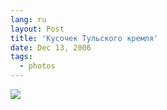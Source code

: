 ```yaml
---
lang: ru
layout: Post
title: 'Кусочек Тульского кремля'
date: Dec 13, 2006
tags:
  - photos
---
```


![](http://wow.sapegin.me/0l3E091A0k3g/IMG-7153-lj.jpg)
